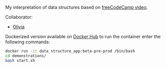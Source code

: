 My interpretation of data structures based on [freeCodeCamp video](https://www.youtube.com/watch?v=RBSGKlAvoiM).

Collaborator:
* [Olivia](https://github.com/yjik122)

Dockerized version available on [Docker Hub](https://hub.docker.com/repository/docker/vandercycle/datastructures-python/general)
to run the container enter the following commands:
```bash
docker run -it data_structure_app:beta-pre-prod /bin/bash
cd demonstrations/
bash start.sh
```
